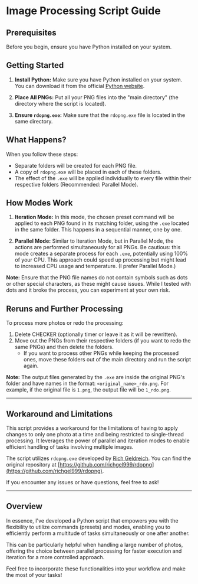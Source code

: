 # Image Processing Script Guide

## Prerequisites

Before you begin, ensure you have Python installed on your system.

## Getting Started

1. **Install Python:**
   Make sure you have Python installed on your system. You can download it from the official [Python website](https://www.python.org/downloads/).

2. **Place All PNGs:**
   Put all your PNG files into the "main directory" (the directory where the script is located).

3. **Ensure `rdopng.exe`:**
   Make sure that the `rdopng.exe` file is located in the same directory.

## What Happens?

When you follow these steps:

- Separate folders will be created for each PNG file.
- A copy of `rdopng.exe` will be placed in each of these folders.
- The effect of the `.exe` will be applied individually to every file within their respective folders (Recommended: Parallel Mode).

## How Modes Work

1. **Iteration Mode:**
   In this mode, the chosen preset command will be applied to each PNG found in its matching folder, using the `.exe` located in the same folder. This happens in a sequential manner, one by one.

2. **Parallel Mode:**
   Similar to Iteration Mode, but in Parallel Mode, the actions are performed simultaneously for all PNGs. Be cautious: this mode creates a separate process for each `.exe`, potentially using 100% of your CPU. This approach could speed up processing but might lead to increased CPU usage and temperature. (I prefer Parallel Mode.)

**Note:** Ensure that the PNG file names do not contain symbols such as dots or other special characters, as these might cause issues. While I tested with dots and it broke the process, you can experiment at your own risk.

## Reruns and Further Processing

To process more photos or redo the processing:

1. Delete CHECKER (optionally timer or leave it as it will be rewritten).
2. Move out the PNGs from their respective folders (if you want to redo the same PNGs) and then delete the folders.
   - If you want to process other PNGs while keeping the processed ones, move these folders out of the main directory and run the script again.

**Note:** The output files generated by the `.exe` are inside the original PNG's folder and have names in the format: `<original_name>_rdo.png`. For example, if the original file is `1.png`, the output file will be `1_rdo.png`.

---

## Workaround and Limitations

This script provides a workaround for the limitations of having to apply changes to only one photo at a time and being restricted to single-thread processing. It leverages the power of parallel and iteration modes to enable efficient handling of tasks involving multiple images.

The script utilizes `rdopng.exe` developed by [Rich Geldreich](https://github.com/richgel999). You can find the original repository at [https://github.com/richgel999/rdopng](https://github.com/richgel999/rdopng).

If you encounter any issues or have questions, feel free to ask!

---

## Overview

In essence, I've developed a Python script that empowers you with the flexibility to utilize commands (presets) and modes, enabling you to efficiently perform a multitude of tasks simultaneously or one after another. 

This can be particularly helpful when handling a large number of photos, offering the choice between parallel processing for faster execution and iteration for a more controlled approach. 

Feel free to incorporate these functionalities into your workflow and make the most of your tasks!

